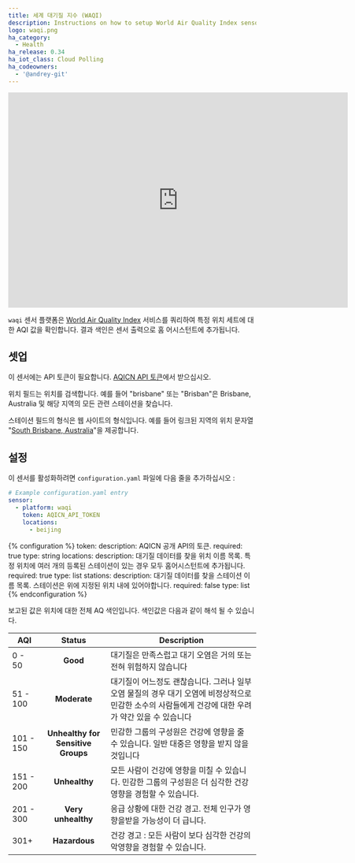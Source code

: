 ```yaml
---
title: 세계 대기질 지수 (WAQI)
description: Instructions on how to setup World Air Quality Index sensor in Home Assistant.
logo: waqi.png
ha_category:
  - Health
ha_release: 0.34
ha_iot_class: Cloud Polling
ha_codeowners:
  - '@andrey-git'
---
```


<iframe width="690" height="437" src="https://www.youtube.com/embed/E2kfUJ6pkH4" frameborder="0" allow="accelerometer; autoplay; encrypted-media; gyroscope; picture-in-picture" allowfullscreen></iframe>

`waqi` 센서 플랫폼은 [World Air Quality Index](https://aqicn.org/city/beijing/) 서비스를 쿼리하여 특정 위치 세트에 대한 AQI 값을 확인합니다. 결과 색인은 센서 출력으로 홈 어시스턴트에 추가됩니다. 

## 셋업

이 센서에는 API 토큰이 필요합니다. [AQICN API 토큰](https://aqicn.org/data-platform/token/#/)에서 받으십시오.

위치 필드는 위치를 검색합니다. 예를 들어 "brisbane" 또는 "Brisban"은 Brisbane, Australia 및 해당 지역의 모든 관련 스테이션을 찾습니다.

스테이션 필드의 형식은 웹 사이트의 형식입니다. 예를 들어 링크된 지역의 위치 문자열 "[South Brisbane, Australia](http://aqicn.org/city/australia/queensland/south-brisbane/)"을 제공합니다.

## 설정

이 센서를 활성화하려면 `configuration.yaml` 파일에 다음 줄을 추가하십시오 :

```yaml
# Example configuration.yaml entry
sensor:
  - platform: waqi
    token: AQICN_API_TOKEN
    locations:
      - beijing
```

{% configuration %}
token:
  description: AQICN 공개 API의 토큰.
  required: true
  type: string
locations:
  description: 대기질 데이터를 찾을 위치 이름 목록. 특정 위치에 여러 개의 등록된 스테이션이 있는 경우 모두 홈어시스턴트에 추가됩니다.
  required: true
  type: list
stations:
  description: 대기질 데이터를 찾을 스테이션 이름 목록. 스테이션은 위에 지정된 위치 내에 있어야합니다.
  required: false
  type: list
{% endconfiguration %}

보고된 값은 위치에 대한 전체 AQ 색인입니다. 색인값은 다음과 같이 해석 될 수 있습니다.


AQI | Status | Description
------- | :----------------: | ----------
0 - 50  | **Good** | 대기질은 만족스럽고 대기 오염은 거의 또는 전혀 위험하지 않습니다
51 - 100  | **Moderate** | 대기질이 어느정도 괜찮습니다. 그러나 일부 오염 물질의 경우 대기 오염에 비정상적으로 민감한 소수의 사람들에게 건강에 대한 우려가 약간 있을 수 있습니다
101 - 150 | **Unhealthy for Sensitive Groups** | 민감한 그룹의 구성원은 건강에 영향을 줄 수 있습니다. 일반 대중은 영향을 받지 않을 것입니다
151 - 200 | **Unhealthy** | 모든 사람이 건강에 영향을 미칠 수 있습니다. 민감한 그룹의 구성원은 더 심각한 건강 영향을 경험할 수 있습니다.
201 - 300 | **Very unhealthy** | 응급 상황에 대한 건강 경고. 전체 인구가 영향을받을 가능성이 더 급니다.
301+ | **Hazardous** | 건강 경고 : 모든 사람이 보다 심각한 건강의 악영향을 경험할 수 있습니다. 

